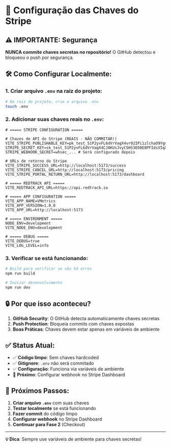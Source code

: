 # 🔑 Configuração das Chaves do Stripe

## ⚠️ **IMPORTANTE: Segurança**

**NUNCA commite chaves secretas no repositório!** O GitHub detectou e bloqueou o push por segurança.

## 🛠️ **Como Configurar Localmente:**

### **1. Criar arquivo `.env` na raiz do projeto:**

```bash
# Na raiz do projeto, crie o arquivo .env
touch .env
```

### **2. Adicionar suas chaves reais no `.env`:**

```env
# ===== STRIPE CONFIGURATION =====

# Chaves de API do Stripe (REAIS - NÃO COMMITAR!)
VITE_STRIPE_PUBLISHABLE_KEY=pk_test_51P2yvFL6dVrVagX4vr02IPi1zlchaO9YgmhNF7PlK4tn7QQUpzQdwQavnA8GfIQTcsuEN2PBusNZziQoT1ljB4ev006FJP20a6
STRIPE_SECRET_KEY=sk_test_51P2yvFL6dVrVagX4CJAKUsJvyC5HS3O50E8PFIdsVIqXxRD15LfKB9isOiLrX2w6n0sEjRrBAfYJZjlTDf1WQ4jd00mD4NN9Aj
STRIPE_WEBHOOK_SECRET=whsec_... # Será configurado depois

# URLs de retorno do Stripe
VITE_STRIPE_SUCCESS_URL=http://localhost:5173/success
VITE_STRIPE_CANCEL_URL=http://localhost:5173/pricing
VITE_STRIPE_PORTAL_RETURN_URL=http://localhost:5173/dashboard

# ===== REDTRACK API =====
VITE_REDTRACK_API_URL=https://api.redtrack.io

# ===== APP CONFIGURATION =====
VITE_APP_NAME=VMetrics
VITE_APP_VERSION=1.0.0
VITE_APP_URL=http://localhost:5173

# ===== ENVIRONMENT =====
NODE_ENV=development
VITE_NODE_ENV=development

# ===== DEBUG =====
VITE_DEBUG=true
VITE_LOG_LEVEL=info
```

### **3. Verificar se está funcionando:**

```bash
# Build para verificar se não há erros
npm run build

# Iniciar desenvolvimento
npm run dev
```

## 🔒 **Por que isso aconteceu?**

1. **GitHub Security**: O GitHub detecta automaticamente chaves secretas
2. **Push Protection**: Bloqueia commits com chaves expostas
3. **Boas Práticas**: Chaves devem estar apenas em variáveis de ambiente

## ✅ **Status Atual:**

- ✅ **Código limpo**: Sem chaves hardcoded
- ✅ **Gitignore**: `.env` não será commitado
- ✅ **Configuração**: Funciona via variáveis de ambiente
- 🔄 **Próximo**: Configurar webhook no Stripe Dashboard

## 🚀 **Próximos Passos:**

1. **Criar arquivo `.env`** com suas chaves
2. **Testar localmente** se está funcionando
3. **Fazer commit** do código limpo
4. **Configurar webhook** no Stripe Dashboard
5. **Continuar para Fase 2** (Checkout)

---

**💡 Dica**: Sempre use variáveis de ambiente para chaves secretas!
